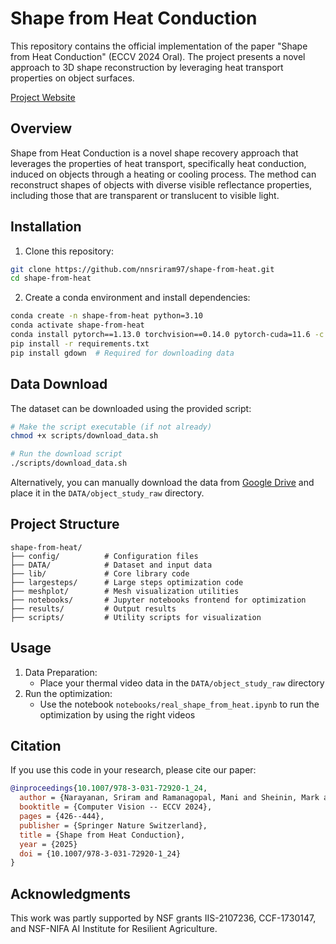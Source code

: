 # Shape from Heat Conduction

This repository contains the official implementation of the paper "Shape from Heat Conduction" (ECCV 2024 Oral). The project presents a novel approach to 3D shape reconstruction by leveraging heat transport properties on object surfaces.

[Project Website](https://www.cs.cmu.edu/~ILIM/shape_from_heat/)

## Overview

Shape from Heat Conduction is a novel shape recovery approach that leverages the properties of heat transport, specifically heat conduction, induced on objects through a heating or cooling process. The method can reconstruct shapes of objects with diverse visible reflectance properties, including those that are transparent or translucent to visible light.

## Installation

1. Clone this repository:
```bash
git clone https://github.com/nnsriram97/shape-from-heat.git
cd shape-from-heat
```

2. Create a conda environment and install dependencies:
```bash
conda create -n shape-from-heat python=3.10
conda activate shape-from-heat
conda install pytorch==1.13.0 torchvision==0.14.0 pytorch-cuda=11.6 -c pytorch -c nvidia
pip install -r requirements.txt
pip install gdown  # Required for downloading data
```

## Data Download

The dataset can be downloaded using the provided script:

```bash
# Make the script executable (if not already)
chmod +x scripts/download_data.sh

# Run the download script
./scripts/download_data.sh
```

Alternatively, you can manually download the data from [Google Drive](https://drive.google.com/drive/folders/1PBby4Sja-j1e8alLoX8eFvUw0BH-LCcd?usp=sharing) and place it in the `DATA/object_study_raw` directory.

## Project Structure

```
shape-from-heat/
├── config/          # Configuration files
├── DATA/            # Dataset and input data
├── lib/             # Core library code
├── largesteps/      # Large steps optimization code
├── meshplot/        # Mesh visualization utilities
├── notebooks/       # Jupyter notebooks frontend for optimization
├── results/         # Output results
├── scripts/         # Utility scripts for visualization
```

## Usage

1. Data Preparation:
   - Place your thermal video data in the `DATA/object_study_raw` directory
2. Run the optimization:
    - Use the notebook `notebooks/real_shape_from_heat.ipynb` to run the optimization by using the right videos

## Citation

If you use this code in your research, please cite our paper:

```bibtex
@inproceedings{10.1007/978-3-031-72920-1_24,
  author = {Narayanan, Sriram and Ramanagopal, Mani and Sheinin, Mark and Sankaranarayanan, Aswin C. and Narasimhan, Srinivasa G.},
  booktitle = {Computer Vision -- ECCV 2024},
  pages = {426--444},
  publisher = {Springer Nature Switzerland},
  title = {Shape from Heat Conduction},
  year = {2025}
  doi = {10.1007/978-3-031-72920-1_24}
}
```

## Acknowledgments

This work was partly supported by NSF grants IIS-2107236, CCF-1730147, and NSF-NIFA AI Institute for Resilient Agriculture. 